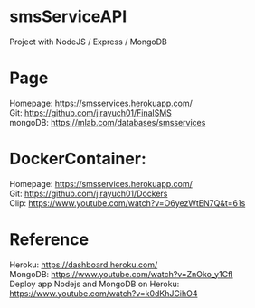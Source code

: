# smsServiceAPI
Project with NodeJS / Express / MongoDB <br>

# Page
Homepage: https://smsservices.herokuapp.com/ <br>
Git: https://github.com/jirayuch01/FinalSMS <br>
mongoDB: https://mlab.com/databases/smsservices <br>

# DockerContainer:
Homepage: https://smsservices.herokuapp.com/ <br>
Git: https://github.com/jirayuch01/Dockers <br>
Clip: https://www.youtube.com/watch?v=O6yezWtEN7Q&t=61s <br>

# Reference
Heroku: https://dashboard.heroku.com/ <br>
MongoDB: https://www.youtube.com/watch?v=ZnOko_y1CfI <br>
Deploy app Nodejs and MongoDB on Heroku: https://www.youtube.com/watch?v=k0dKhJCihO4 <br>